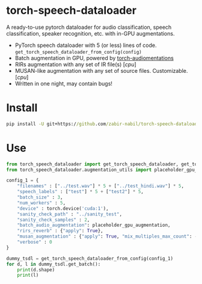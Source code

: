 # torch-speech-dataloader
A ready-to-use pytorch dataloader for audio classification, speech classification, speaker recognition, etc. with in-GPU augmentations.

 * PyTorch speech dataloader with 5 (or less) lines of code. `get_torch_speech_dataloader_from_config(config)`
 * Batch augmentation in GPU, powered by [torch-audiomentations](https://github.com/asteroid-team/torch-audiomentations)
 * RIRs augmentation with any set of IR file(s) [*cpu*]
 * MUSAN-like augmentation with any set of source files. Customizable. [*cpu*]
 * Written in one night, may contain bugs!

# Install

```cmd
pip install -U git+https://github.com/zabir-nabil/torch-speech-dataloader.git@main
```

# Use

```python
from torch_speech_dataloader import get_torch_speech_dataloader, get_torch_speech_dataloader_from_config
from torch_speech_dataloader.augmentation_utils import placeholder_gpu_augmentation

config_1 = {
    "filenames" : ["../test.wav"] * 5 + ["../test_hindi.wav"] * 5,
    "speech_labels" : ["test"] * 5 + ["test2"] * 5,
    "batch_size" : 3,
    "num_workers" : 5,
    "device" : torch.device('cuda:1'),
    "sanity_check_path" : "../sanity_test",
    "sanity_check_samples" : 2,
    "batch_audio_augmentation": placeholder_gpu_augmentation,
    "rirs_reverb" : {"apply": True},
    "musan_augmentation" : {"apply": True, "mix_multiples_max_count": -1, "musan_max_len": 1.},
    "verbose" : 0
}

dummy_tsdl = get_torch_speech_dataloader_from_config(config_1)
for d, l in dummy_tsdl.get_batch():
    print(d.shape)
    print(l)
```